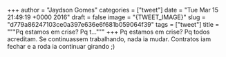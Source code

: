 
+++
author = "Jaydson Gomes"
categories = ["tweet"]
date = "Tue Mar 15 21:49:19 +0000 2016"
draft = false
image = "{TWEET_IMAGE}"
slug = "d779a86247103ce0a397e636e6f681b059064f39"
tags = ["tweet"]
title = """Pq estamos em crise? Pq t..."""
+++
Pq estamos em crise? Pq todos acreditam. Se continuassem trabalhando, nada ia mudar. Contratos iam fechar e a roda ia continuar girando ;)
